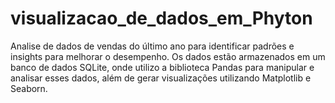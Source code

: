 # visualizacao_de_dados_em_Phyton
Analise de dados de vendas do último ano para identificar padrões e insights para melhorar o desempenho. Os dados estão armazenados em um banco de dados SQLite, onde utilizo a biblioteca Pandas para manipular e analisar esses dados, além de gerar visualizações utilizando Matplotlib e Seaborn.
